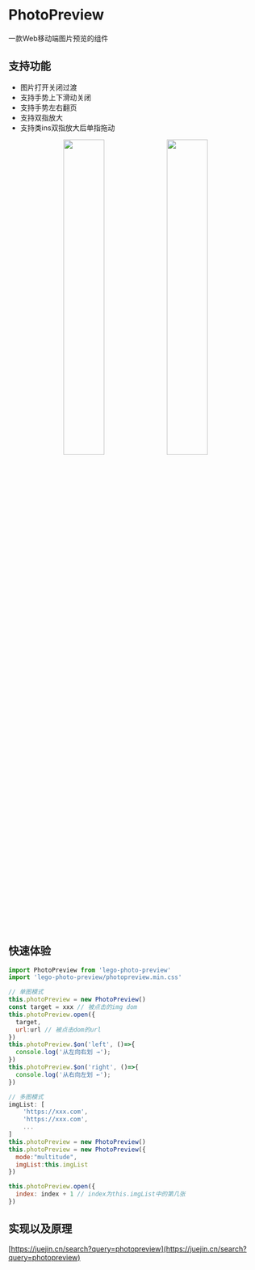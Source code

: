 # PhotoPreview

一款Web移动端图片预览的组件

## 支持功能
* 图片打开关闭过渡
* 支持手势上下滑动关闭
* 支持手势左右翻页
* 支持双指放大
* 支持类ins双指放大后单指拖动

<div align="center">
<img src="https://media.giphy.com/media/hpfu3kwqmpLhsvnUT1/giphy.gif" width='40%'>
<img src="https://media.giphy.com/media/bCrldriJ5zXmxhjODx/giphy.gif" width='40%'>
</div>


## 快速体验
```js
import PhotoPreview from 'lego-photo-preview'
import 'lego-photo-preview/photopreview.min.css'

// 单图模式
this.photoPreview = new PhotoPreview()
const target = xxx // 被点击的img dom
this.photoPreview.open({
  target,
  url:url // 被点击dom的url
})
this.photoPreview.$on('left', ()=>{
  console.log('从左向右划 →');
})
this.photoPreview.$on('right', ()=>{
  console.log('从右向左划 ←');
})

// 多图模式
imgList: [
    'https://xxx.com',
    'https://xxx.com',
    ...
]
this.photoPreview = new PhotoPreview()
this.photoPreview = new PhotoPreview({
  mode:"multitude",
  imgList:this.imgList 
})

this.photoPreview.open({
  index: index + 1 // index为this.imgList中的第几张
})

```

## 实现以及原理

[https://juejin.cn/search?query=photopreview](https://juejin.cn/search?query=photopreview)
